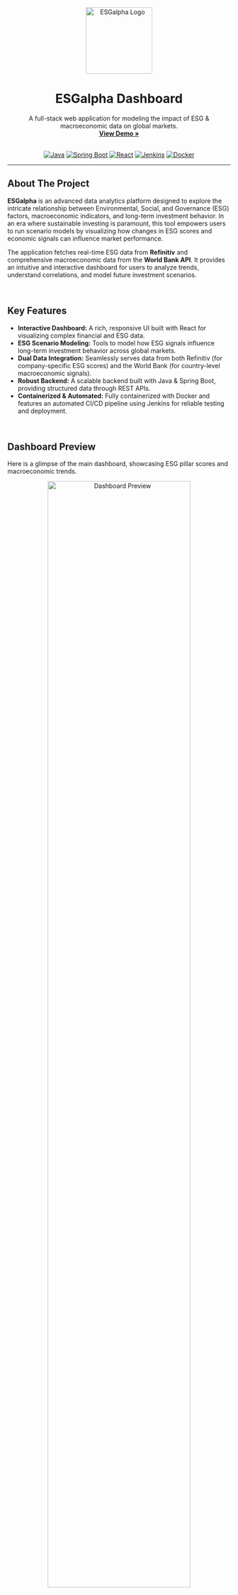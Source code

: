 <div align="center">
  <img src="./assets/logo.png" alt="ESGalpha Logo" width="150px" />
  <h1 align="center">ESGalpha Dashboard</h1>
  <p align="center">
    A full-stack web application for modeling the impact of ESG & macroeconomic data on global markets.
    <br />
    <a href="#dashboard-preview"><strong>View Demo »</strong></a>
    <br />
    <br />
  </p>
</div>

<div align="center">
  <a href="#"><img src="https://img.shields.io/badge/Java-ED8B00?style=for-the-badge&logo=openjdk&logoColor=white" alt="Java"></a>
  <a href="#"><img src="https://img.shields.io/badge/Spring_Boot-6DB33F?style=for-the-badge&logo=spring-boot&logoColor=white" alt="Spring Boot"></a>
  <a href="#"><img src="https://img.shields.io/badge/React-20232A?style=for-the-badge&logo=react&logoColor=61DAFB" alt="React"></a>
  <a href="#"><img src="https://img.shields.io/badge/Jenkins-D24939?style=for-the-badge&logo=jenkins&logoColor=white" alt="Jenkins"></a>
  <a href="#"><img src="https://img.shields.io/badge/Docker-2496ED?style=for-the-badge&logo=docker&logoColor=white" alt="Docker"></a>
</div>

---

## About The Project

**ESGalpha** is an advanced data analytics platform designed to explore the intricate relationship between Environmental, Social, and Governance (ESG) factors, macroeconomic indicators, and long-term investment behavior. In an era where sustainable investing is paramount, this tool empowers users to run scenario models by visualizing how changes in ESG scores and economic signals can influence market performance.

The application fetches real-time ESG data from **Refinitiv** and comprehensive macroeconomic data from the **World Bank API**. It provides an intuitive and interactive dashboard for users to analyze trends, understand correlations, and model future investment scenarios.

<br>

## Key Features

* **Interactive Dashboard:** A rich, responsive UI built with React for visualizing complex financial and ESG data.
* **ESG Scenario Modeling:** Tools to model how ESG signals influence long-term investment behavior across global markets.
* **Dual Data Integration:** Seamlessly serves data from both Refinitiv (for company-specific ESG scores) and the World Bank (for country-level macroeconomic signals).
* **Robust Backend:** A scalable backend built with Java & Spring Boot, providing structured data through REST APIs.
* **Containerized & Automated:** Fully containerized with Docker and features an automated CI/CD pipeline using Jenkins for reliable testing and deployment.

<br>

## Dashboard Preview

Here is a glimpse of the main dashboard, showcasing ESG pillar scores and macroeconomic trends.

<p align="center">
  <img src="./assets/dashboard-preview.png" alt="Dashboard Preview" width="80%">
</p>

Users can drill down into specific metrics and model scenarios using interactive controls.

<p align="center">
  <img src="./assets/dashboard-detail.png" alt="Dashboard Detail View" width="80%">
</p>

<br>

## Tech Stack

This project leverages a modern, full-stack architecture.

| Component    | Technologies                                                                                                                                                                                           |
| ------------ | ------------------------------------------------------------------------------------------------------------------------------------------------------------------------------------------------------ |
| **Frontend** | `React` `JavaScript` `Axios` `Recharts` `HTML5` `CSS3`                                                                                                                                                   |
| **Backend** | `Java` `Spring Boot` `Spring Web` `Maven`                                                                                                                                                                |
| **DevOps** | `Git` `GitHub` `Docker` `Jenkins`                                                                                                                                                                        |
| **Data Sources** | `Refinitiv ESG API` `World Bank Open Data API`                                                                                                                                                       |

<br>

## System Architecture

The application follows a classic microservice-oriented architecture, with a clear separation between the frontend client and the backend data provider.

<p align="center">
  <img src="./assets/architecture.png" alt="System Architecture Diagram">
</p>

<br>

## Getting Started

To get a local copy up and running, follow these simple steps.

### Prerequisites

* **Git:** [https://git-scm.com/downloads](https://git-scm.com/downloads)
* **JDK 17+:** We recommend a distribution like Amazon Corretto or Eclipse Temurin.
* **Node.js & npm:** [https://nodejs.org/](https://nodejs.org/)
* **Docker:** [https://www.docker.com/products/docker-desktop/](https://www.docker.com/products/docker-desktop/)

### Installation & Setup

1.  **Clone the repository:**
    ```bash
    git clone [https://github.com/YourUsername/ESGalpha-Dashboard.git](https://github.com/YourUsername/ESGalpha-Dashboard.git)
    cd ESGalpha-Dashboard
    ```
    *Replace `YourUsername` and `ESGalpha-Dashboard` with your actual GitHub details.*

2.  **Run the Backend Server:**
    * Open the project in IntelliJ IDEA.
    * Navigate to the `Run` tool window.
    * Select `BackendApplication` and click the "Run" button.
    * The server will start on `http://localhost:8080`.

3.  **Run the Frontend Client:**
    * Open a new terminal in IntelliJ.
    * Navigate to the frontend directory: `cd frontend`
    * Install NPM packages: `npm install`
    * Start the development server: `npm start`
    * Your browser will open to `http://localhost:3000`.

<br>

## License

Distributed under the MIT License. See `LICENSE` for more information.

<br>

## Contact

Devansh Chaudhary - [devansh-codes](https://github.com/devansh-codes) Project Link: [https://github.com/devansh-codes/fullstack-ESG](https://github.com/devansh-codes/fullstack-ESG) ```
---

#### **4. Commit and Push the New Files**

Finally, we need to add the new images and the updated README to Git and push them to GitHub.

1.  Open the **Commit** tool window in IntelliJ (`⌘ + K` or `Ctrl + K`).
2.  You will see the new image files and the modified `README.md` in the "Changes" list. Check the box to select all of them.
3.  Write a commit message, for example: `Add image assets locally and update README`
4.  Click the **Commit and Push...** button to send the changes directly to GitHub.

Once the push is complete, refresh your GitHub page. The images will now load correctly because they are part of your repository itself.
